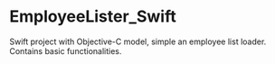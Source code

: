 # EmployeeLister_Swift
Swift project with Objective-C model, simple an employee list loader. Contains basic functionalities.
